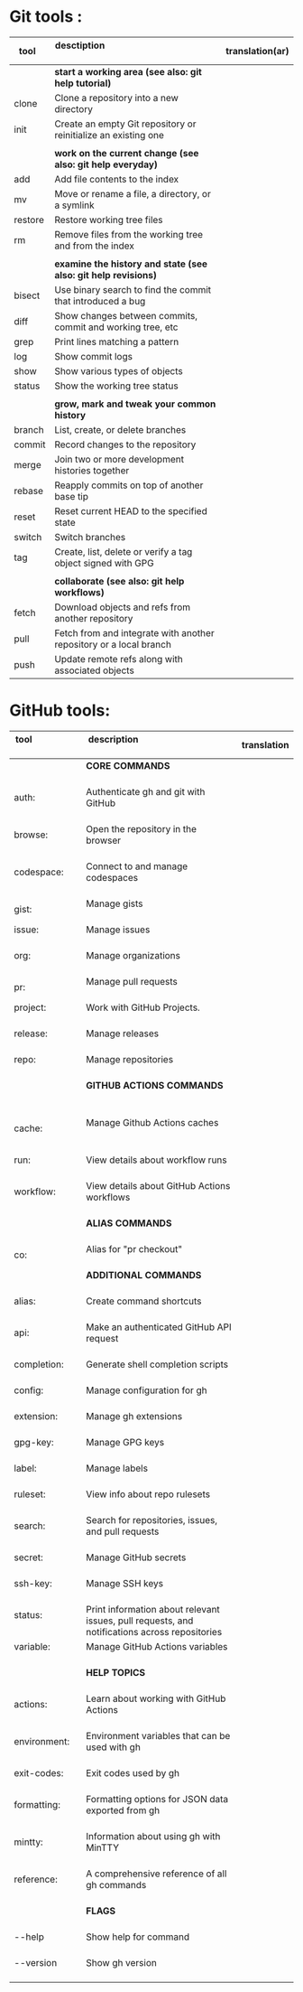# Git tools :

| tool    | desctiption                                                        | translation(ar) |
| ------- | ------------------------------------------------------------------ | --------------- |
|         | **start a working area (see also: git help tutorial)**             |                 |
| clone   | Clone a repository into a new directory                            |                 |
| init    | Create an empty Git repository or reinitialize an existing one     |                 |
|         |                                                                    |                 |
|         | **work on the current change (see also: git help everyday)**       |                 |
| add     | Add file contents to the index                                     |                 |
| mv      | Move or rename a file, a directory, or a symlink                   |                 |
| restore | Restore working tree files                                         |                 |
| rm      | Remove files from the working tree and from the index              |                 |
|         |                                                                    |                 |
|         | **examine the history and state (see also: git help revisions)**   |                 |
| bisect  | Use binary search to find the commit that introduced a bug         |                 |
| diff    | Show changes between commits, commit and working tree, etc         |                 |
| grep    | Print lines matching a pattern                                     |                 |
| log     | Show commit logs                                                   |                 |
| show    | Show various types of objects                                      |                 |
| status  | Show the working tree status                                       |                 |
|         |                                                                    |                 |
|         | **grow, mark and tweak your common history**                       |                 |
| branch  | List, create, or delete branches                                   |                 |
| commit  | Record changes to the repository                                   |                 |
| merge   | Join two or more development histories together                    |                 |
| rebase  | Reapply commits on top of another base tip                         |                 |
| reset   | Reset current HEAD to the specified state                          |                 |
| switch  | Switch branches                                                    |                 |
| tag     | Create, list, delete or verify a tag object signed with GPG        |                 |
|         |                                                                    |                 |
|         | **collaborate (see also: git help workflows)**                     |                 |
| fetch   | Download objects and refs from another repository                  |                 |
| pull    | Fetch from and integrate with another repository or a local branch |                 |
| push    | Update remote refs along with associated objects                   |                 |

# GitHub tools:

| tool                     | description                                                                                    | translation |
| ------------------------ | ---------------------------------------------------------------------------------------------- | ----------- |
|                          | **CORE COMMANDS**                                                                              |             |
| auth:                    | Authenticate gh and git with GitHub                                                            |             |
| browse:                  | Open the repository in the browser                                                             |             |
| codespace:               | Connect to and manage codespaces                                                               |             |
| gist:                    | Manage gists                                                                                   |             |
| issue:                   | Manage issues                                                                                  |             |
| org:                     | Manage organizations                                                                           |             |
| pr:                      | Manage pull requests                                                                           |             |
| project:                 | Work with GitHub Projects.                                                                     |             |
| release:                 | Manage releases                                                                                |             |
| repo:                    | Manage repositories                                                                            |             |
|                          | **GITHUB ACTIONS COMMANDS**                                                                    |             |
| cache:                   | Manage Github Actions caches                                                                   |             |
| run:                     | View details about workflow runs                                                               |             |
| workflow:                | View details about GitHub Actions workflows                                                    |             |
|                          | **ALIAS COMMANDS**                                                                             |             |
| co:                      | Alias for "pr checkout"                                                                        |             |
|                          | **ADDITIONAL COMMANDS**                                                                        |             |
| alias:                   | Create command shortcuts                                                                       |             |
| api:                     | Make an authenticated GitHub API request                                                       |             |
| completion:              | Generate shell completion scripts                                                              |             |
| config:                  | Manage configuration for gh                                                                    |             |
| extension:               | Manage gh extensions                                                                           |             |
| gpg-key:                 | Manage GPG keys                                                                                |             |
| label:                   | Manage labels                                                                                  |             |
| ruleset:                 | View info about repo rulesets                                                                  |             |
| search:                  | Search for repositories, issues, and pull requests                                             |             |
| secret:                  | Manage GitHub secrets                                                                          |             |
| ssh-key:                 | Manage SSH keys                                                                                |             |
| status:                  | Print information about relevant issues, pull requests, and notifications across repositories  |             |
| variable:                | Manage GitHub Actions variables                                                                |             |
|                          | **HELP TOPICS**                                                                                |             |
| actions:                 | Learn about working with GitHub Actions                                                        |             |
| environment:             | Environment variables that can be used with gh                                                 |             |
| exit-codes:              | Exit codes used by gh                                                                          |             |
| formatting:              | Formatting options for JSON data exported from gh                                              |             |
| mintty:                  | Information about using gh with MinTTY                                                         |             |
| reference:               | A comprehensive reference of all gh commands                                                   |             |
|                          | **FLAGS**                                                                                      |             |
| --help                   | Show help for command                                                                          |             |
| --version                | Show gh version                                                                                |             |
